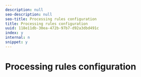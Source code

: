 ```yaml
---
description: null
seo-description: null
seo-title: Processing rules configuration
title: Processing rules configuration
uuid: 118e11db-30ea-472b-97b7-d92a3dbd491c
index: y
internal: n
snippet: y
---
```


# Processing rules configuration


